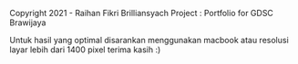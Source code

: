 Copyright 2021 - Raihan Fikri Brilliansyach
Project : Portfolio for GDSC Brawijaya

Untuk hasil yang optimal disarankan menggunakan macbook atau resolusi layar lebih dari 1400 pixel
terima kasih :)
